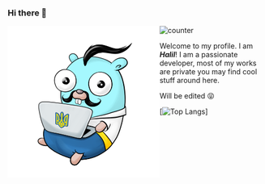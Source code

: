 ### Hi there 👋
![counter](https://en6e6926zmf2jaw.m.pipedream.net) 
<img align="left" width="300" height="300" src="https://github.com/cryptoPickle/cryptoPickle/blob/master/F3490A1F-5859-4FFE-A486-4EBA9E938787.png">

Welcome to my profile. I am ***Halil***! I am a passionate developer, most of my works are private you may find cool stuff around here.

Will be edited :stuck_out_tongue_closed_eyes:

[![Top Langs](https://github-readme-stats.vercel.app/api/top-langs/?username=OzyyDemir&layout=compact&theme=onedark)]
